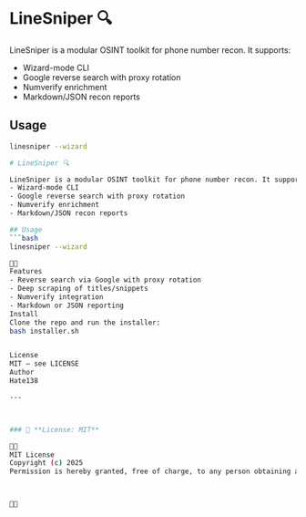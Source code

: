 
# LineSniper 🔍

LineSniper is a modular OSINT toolkit for phone number recon. It supports:
- Wizard-mode CLI
- Google reverse search with proxy rotation
- Numverify enrichment
- Markdown/JSON recon reports

## Usage
```bash
linesniper --wizard

# LineSniper 🔍

LineSniper is a modular OSINT toolkit for phone number recon. It supports:
- Wizard-mode CLI
- Google reverse search with proxy rotation
- Numverify enrichment
- Markdown/JSON recon reports

## Usage
```bash
linesniper --wizard


Features
- Reverse search via Google with proxy rotation
- Deep scraping of titles/snippets
- Numverify integration
- Markdown or JSON reporting
Install
Clone the repo and run the installer:
bash installer.sh


License
MIT — see LICENSE
Author
Hate138

---



### 📜 **License: MIT**


MIT License
Copyright (c) 2025 
Permission is hereby granted, free of charge, to any person obtaining a copy...






